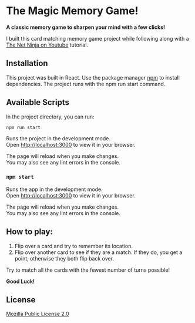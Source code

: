 # The Magic Memory Game!

**A classic memory game to sharpen your mind with a few clicks!**

I built this card matching memory game project while following along with a [The Net Ninja on Youtube](https://www.youtube.com/watch?v=ZCKohZwGZMw&list=PL4cUxeGkcC9iQ7g2eoNXHCJBBBz40S_Lm&index=1) tutorial.

## Installation

This project was built in React.
Use the package manager [npm](https://www.npmjs.com/) to install dependencies.
The project runs with the npm run start command.

## Available Scripts

In the project directory, you can run:

```bash
npm run start
```

Runs the project in the development mode.\
Open [http://localhost:3000](http://localhost:3000) to view it in your browser.

The page will reload when you make changes.\
You may also see any lint errors in the console.

### `npm start`

Runs the app in the development mode.\
Open [http://localhost:3000](http://localhost:3000) to view it in your browser.

The page will reload when you make changes.\
You may also see any lint errors in the console.

## How to play:

1. Flip over a card and try to remember its location.
2. Flip over another card to see if they are a match. If they do, you get a point, otherwise they both flip back over.

Try to match all the cards with the fewest number of turns possible!

**Good Luck!**

## License

[Mozilla Public License 2.0](https://choosealicense.com/licenses/mpl-2.0/)
